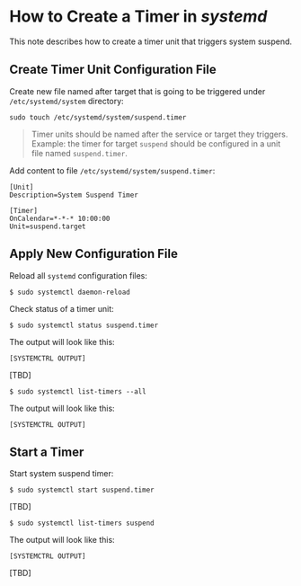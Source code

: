 # How to Create a Timer in *systemd*

This note describes how to create a timer unit that triggers system suspend.

## Create Timer Unit Configuration File

Create new file named after target that is going to be triggered under `/etc/systemd/system` directory:

    sudo touch /etc/systemd/system/suspend.timer

> Timer units should be named after the service or target they triggers. Example: the timer for target `suspend` should be configured in a unit file named `suspend.timer`.

Add content to file `/etc/systemd/system/suspend.timer`:

    [Unit]
    Description=System Suspend Timer
    
    [Timer]
    OnCalendar=*-*-* 10:00:00
    Unit=suspend.target

## Apply New Configuration File

Reload all `systemd` configuration files:

    $ sudo systemctl daemon-reload

Check status of a timer unit:

    $ sudo systemctl status suspend.timer

The output will look like this:

    [SYSTEMCTRL OUTPUT]

[TBD]

    $ sudo systemctl list-timers --all

The output will look like this:

    [SYSTEMCTRL OUTPUT]

## Start a Timer

Start system suspend timer:

    $ sudo systemctl start suspend.timer

[TBD]

    $ sudo systemctl list-timers suspend

The output will look like this:

    [SYSTEMCTRL OUTPUT]

[TBD]
